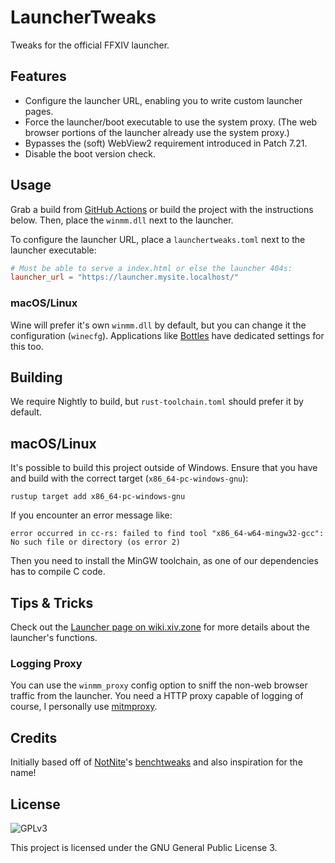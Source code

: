 # LauncherTweaks

Tweaks for the official FFXIV launcher.

## Features

* Configure the launcher URL, enabling you to write custom launcher pages.
* Force the launcher/boot executable to use the system proxy. (The web browser portions of the launcher already use the system proxy.)
* Bypasses the (soft) WebView2 requirement introduced in Patch 7.21.
* Disable the boot version check.

## Usage

Grab a build from [GitHub Actions](https://github.com/redstrate/LauncherTweaks/actions) or build the project with the instructions below. Then, place the `winmm.dll` next to the launcher.

To configure the launcher URL, place a `launchertweaks.toml` next to the launcher executable:

```toml
# Must be able to serve a index.html or else the launcher 404s:
launcher_url = "https://launcher.mysite.localhost/"
```

### macOS/Linux

Wine will prefer it's own `winmm.dll` by default, but you can change it the configuration (`winecfg`). Applications like [Bottles](https://usebottles.com/) have dedicated settings for this too.

## Building

We require Nightly to build, but `rust-toolchain.toml` should prefer it by default.

## macOS/Linux

It's possible to build this project outside of Windows. Ensure that you have and build with the correct target (`x86_64-pc-windows-gnu`):

```shell
rustup target add x86_64-pc-windows-gnu
```

If you encounter an error message like:

```shell
error occurred in cc-rs: failed to find tool "x86_64-w64-mingw32-gcc": No such file or directory (os error 2)
```

Then you need to install the MinGW toolchain, as one of our dependencies has to compile C code.

## Tips & Tricks

Check out the [Launcher page on wiki.xiv.zone](https://wiki.xiv.zone/Launcher) for more details about the launcher's functions.

### Logging Proxy

You can use the `winmm_proxy` config option to sniff the non-web browser traffic from the launcher. You need a HTTP proxy capable of logging of course, I personally use [mitmproxy](https://mitmproxy.org).

## Credits

Initially based off of [NotNite](https://github.com/NotNite)'s [benchtweaks](https://github.com/NotNite/benchtweaks/) and also inspiration for the name!

## License

![GPLv3](https://www.gnu.org/graphics/gplv3-127x51.png)

This project is licensed under the GNU General Public License 3.
